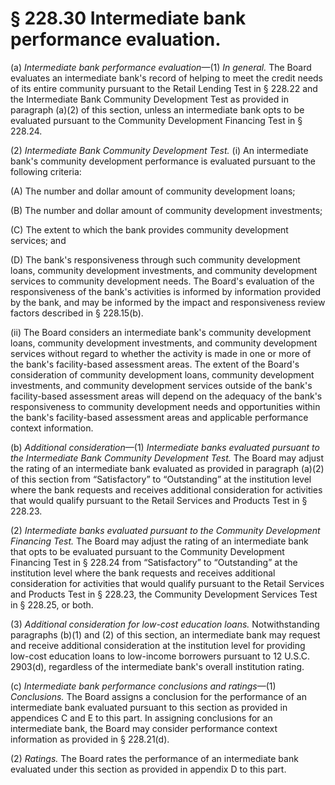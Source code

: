 # § 228.30   Intermediate bank performance evaluation.

(a) *Intermediate bank performance evaluation*—(1) *In general.* The Board evaluates an intermediate bank's record of helping to meet the credit needs of its entire community pursuant to the Retail Lending Test in § 228.22 and the Intermediate Bank Community Development Test as provided in paragraph (a)(2) of this section, unless an intermediate bank opts to be evaluated pursuant to the Community Development Financing Test in § 228.24.


(2) *Intermediate Bank Community Development Test.* (i) An intermediate bank's community development performance is evaluated pursuant to the following criteria:


(A) The number and dollar amount of community development loans;


(B) The number and dollar amount of community development investments;


(C) The extent to which the bank provides community development services; and


(D) The bank's responsiveness through such community development loans, community development investments, and community development services to community development needs. The Board's evaluation of the responsiveness of the bank's activities is informed by information provided by the bank, and may be informed by the impact and responsiveness review factors described in § 228.15(b).


(ii) The Board considers an intermediate bank's community development loans, community development investments, and community development services without regard to whether the activity is made in one or more of the bank's facility-based assessment areas. The extent of the Board's consideration of community development loans, community development investments, and community development services outside of the bank's facility-based assessment areas will depend on the adequacy of the bank's responsiveness to community development needs and opportunities within the bank's facility-based assessment areas and applicable performance context information.


(b) *Additional consideration*—(1) *Intermediate banks evaluated pursuant to the Intermediate Bank Community Development Test.* The Board may adjust the rating of an intermediate bank evaluated as provided in paragraph (a)(2) of this section from “Satisfactory” to “Outstanding” at the institution level where the bank requests and receives additional consideration for activities that would qualify pursuant to the Retail Services and Products Test in § 228.23.


(2) *Intermediate banks evaluated pursuant to the Community Development Financing Test.* The Board may adjust the rating of an intermediate bank that opts to be evaluated pursuant to the Community Development Financing Test in § 228.24 from “Satisfactory” to “Outstanding” at the institution level where the bank requests and receives additional consideration for activities that would qualify pursuant to the Retail Services and Products Test in § 228.23, the Community Development Services Test in § 228.25, or both.


(3) *Additional consideration for low-cost education loans.* Notwithstanding paragraphs (b)(1) and (2) of this section, an intermediate bank may request and receive additional consideration at the institution level for providing low-cost education loans to low-income borrowers pursuant to 12 U.S.C. 2903(d), regardless of the intermediate bank's overall institution rating.


(c) *Intermediate bank performance conclusions and ratings*—(1) *Conclusions.* The Board assigns a conclusion for the performance of an intermediate bank evaluated pursuant to this section as provided in appendices C and E to this part. In assigning conclusions for an intermediate bank, the Board may consider performance context information as provided in § 228.21(d).


(2) *Ratings.* The Board rates the performance of an intermediate bank evaluated under this section as provided in appendix D to this part.






